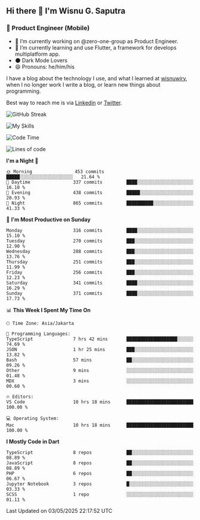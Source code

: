 ## Hi there 👋 I'm Wisnu G. Saputra

### :mobile_phone_off: Product Engineer (Mobile)

- 🔭 I’m currently working on @zero-one-group as Product Engineer.
- 🌱 I’m currently learning and use Flutter, a framework for develops multiplatform app.
- 🌑 Dark Mode Lovers
- 😄 Pronouns: he/him/his

I have a blog about the technology I use, and what I learned at [wisnuwiry](https://wisnuwiry.space/), when I no longer work I write a blog, or learn new things about programming.

Best way to reach me is via [Linkedin](https://www.linkedin.com/in/wisnu-saputra/) or [Twitter](https://twitter.com/wisnuwiry).

![GitHub Streak](https://streak-stats.demolab.com?user=wisnuwiry&theme=dark&hide_border=true)

![My Skills](https://skillicons.dev/icons?i=dart,flutter,kotlin,swift,go,js,css,neovim,git,linux&perline=5)

<!--START_SECTION:waka-->
![Code Time](http://img.shields.io/badge/Code%20Time-1%2C861%20hrs%2021%20mins-blue)

![Lines of code](https://img.shields.io/badge/From%20Hello%20World%20I%27ve%20Written-4.0%20million%20lines%20of%20code-blue)

**I'm a Night 🦉** 

```text
🌞 Morning                453 commits         █████░░░░░░░░░░░░░░░░░░░░   21.64 % 
🌆 Daytime                337 commits         ████░░░░░░░░░░░░░░░░░░░░░   16.10 % 
🌃 Evening                438 commits         █████░░░░░░░░░░░░░░░░░░░░   20.93 % 
🌙 Night                  865 commits         ██████████░░░░░░░░░░░░░░░   41.33 % 
```
📅 **I'm Most Productive on Sunday** 

```text
Monday                   316 commits         ████░░░░░░░░░░░░░░░░░░░░░   15.10 % 
Tuesday                  270 commits         ███░░░░░░░░░░░░░░░░░░░░░░   12.90 % 
Wednesday                288 commits         ███░░░░░░░░░░░░░░░░░░░░░░   13.76 % 
Thursday                 251 commits         ███░░░░░░░░░░░░░░░░░░░░░░   11.99 % 
Friday                   256 commits         ███░░░░░░░░░░░░░░░░░░░░░░   12.23 % 
Saturday                 341 commits         ████░░░░░░░░░░░░░░░░░░░░░   16.29 % 
Sunday                   371 commits         ████░░░░░░░░░░░░░░░░░░░░░   17.73 % 
```


📊 **This Week I Spent My Time On** 

```text
🕑︎ Time Zone: Asia/Jakarta

💬 Programming Languages: 
TypeScript               7 hrs 42 mins       ███████████████████░░░░░░   74.69 % 
JSON                     1 hr 25 mins        ███░░░░░░░░░░░░░░░░░░░░░░   13.82 % 
Bash                     57 mins             ██░░░░░░░░░░░░░░░░░░░░░░░   09.26 % 
Other                    9 mins              ░░░░░░░░░░░░░░░░░░░░░░░░░   01.48 % 
MDX                      3 mins              ░░░░░░░░░░░░░░░░░░░░░░░░░   00.60 % 

🔥 Editors: 
VS Code                  10 hrs 18 mins      █████████████████████████   100.00 % 

💻 Operating System: 
Mac                      10 hrs 18 mins      █████████████████████████   100.00 % 
```

**I Mostly Code in Dart** 

```text
TypeScript               8 repos             ██░░░░░░░░░░░░░░░░░░░░░░░   08.89 % 
JavaScript               8 repos             ██░░░░░░░░░░░░░░░░░░░░░░░   08.89 % 
PHP                      6 repos             ██░░░░░░░░░░░░░░░░░░░░░░░   06.67 % 
Jupyter Notebook         3 repos             █░░░░░░░░░░░░░░░░░░░░░░░░   03.33 % 
SCSS                     1 repo              ░░░░░░░░░░░░░░░░░░░░░░░░░   01.11 % 
```




 Last Updated on 03/05/2025 22:17:52 UTC
<!--END_SECTION:waka-->

